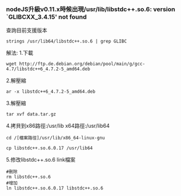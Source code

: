 ### nodeJS升級v0.11.x時候出現/usr/lib/libstdc++.so.6: version `GLIBCXX_3.4.15' not found

查詢目前支援版本
```shell
strings /usr/lib64/libstdc++.so.6 | grep GLIBC
```
解法:
1.下載
```shell
wget http://ftp.de.debian.org/debian/pool/main/g/gcc-4.7/libstdc++6_4.7.2-5_amd64.deb
```
2.解壓縮
```shell
ar -x libstdc++6_4.7.2-5_amd64.deb
```
3.解壓縮
```shell
tar xvf data.tar.gz
```
4.拷貝到x86路徑:/usr/lib x64路徑:/usr/lib64
```shell
cd /[檔案路徑]/usr/lib/x86_64-linux-gnu

cp libstdc++.so.6.0.17 /usr/lib64
```
5.修改libstdc++.so.6 link檔案
```shell
#刪除
rm libstdc++.so.6
#增加
ln libstdc++.so.6.0.17 libstdc++.so.6
```
